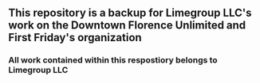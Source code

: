 ## This repository is a backup for Limegroup LLC's work on the Downtown Florence Unlimited and First Friday's organization

### All work contained within this respostiory belongs to Limegroup LLC